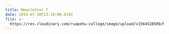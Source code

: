 ```yaml
---
title: Newsletter 7
date: 2019-07-30T23:19:00.619Z
file: >-
  https://res.cloudinary.com/ruapehu-college/image/upload/v1564528509/Newsletter_7-2019_vtohst.pdf
---
```



